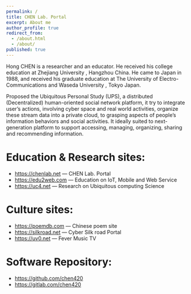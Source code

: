 ```yaml
---
permalink: /
title: CHEN Lab. Portal
excerpt: About me
author_profile: true
redirect_from:
  - /about.html
  - /about/
published: true
---
```

Hong CHEN is a researcher and an educator. He received his college education at Zhejiang University , Hangzhou China. He came to Japan in 1988, and received his graduate education at The University of Electro-Communications and Waseda University , Tokyo Japan.

Proposed the Ubiquitous Personal Study (UPS), a distributed (Decentralized) human-oriented social network platform, it try to integrate user’s actions, involving cyber space and real world activities, organize these stream data into a private cloud, to grasping aspects of people’s information behaviors and social activities. It ideally suited to next-generation platform to support accessing, managing, organizing, sharing and recommending information.

# Education & Research sites:

- https://chenlab.net — CHEN Lab. Portal
- https://edu2web.com — Education on IoT, Mobile and Web Service
- https://uc4.net — Research on Ubiquitous computing Science

# Culture sites:

- https://poemdb.com — Chinese poem site
- https://silkroad.net — Cyber Silk road Portal
- https://uv0.net  — Fever Music TV

# Software Repository:

- https://github.com/chen420
- https://gitlab.com/chen420

